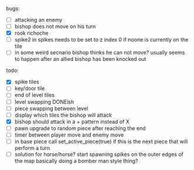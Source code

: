 bugs:
- [ ] attacking an enemy 
- [ ] bishop does not move on his turn
- [x] rook richoche 
- [ ] spike2 in spikes needs to be set to z index 0 if noone is currently on the tile
- [ ] in some weird secnario bishop thinks he can not move? usually seems to happen after an allied bishop has been knocked out

todo:
- [x] spike tiles
- [ ] key/door tile
- [ ] end of level tiles
- [ ] level swapping DONEish
- [ ] piece swapping between level
- [ ] display which tiles the bishop will attack
- [x] bishop should attack in a + pattern instead of X
- [ ] pawn upgrade to random piece after reaching the end
- [ ] timer between player move and enemy move
- [ ] in base piece call set_active_piece(true) if this is the next piece that will perform a turn
- [ ] solution for horse/horse? start spawning spikes on the outer edges of the map basically doing a bomber man style thing?
